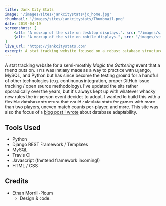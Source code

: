 ```yaml
---
title: Jank City Stats
image: '/images/sites/jankcitystats/jc_home.jpg'
thumbnail: '/images/sites/jankcitystats/Thumbnail.png'
date: 2019-04-19
screenshots: [
    {alt: "A mockup of the site on desktop displays.", src: "/images/sites/jankcitystats/DesktopMockup_Dark.png"},
    {alt: "A mockup of the site on mobile displays.", src: "/images/sites/jankcitystats/MobileMockup_Dark.png"}
]
live_url: 'https://jankcitystats.com'
excerpt: A stat tracking website focused on a robust database structure built with Django and MySQL.
---
```


A stat tracking website for a semi-monthly *Magic the Gathering* event that a friend puts on. This was initially made as a way to practice with Django, MySQL, and Python 
but has since become the testing ground for a handful of other technologies (e.g. continuous integration, proper GitHub issue tracking / open source 
methodology). I've updated the site rather sporadically over the years, but it's always kept up with whatever whacky new rules the in-person event
decides to adopt. I wanted to build this with a flexible database structure that could calculate stats for games with more than two players, uneven
match counts per-player, and more. This site was also the focus of a [blog post I wrote](/blog/posts/zero-to-sixty-in-14-seconds/) about database adaptability.

## Tools Used

* Python
* Django REST Framework / Templates
* MySQL
* Travis CI
* Javascript (frontend framework incoming!)
* HTML / CSS

## Credits

* Ethan Morrill-Ploum
    * Design & code.
